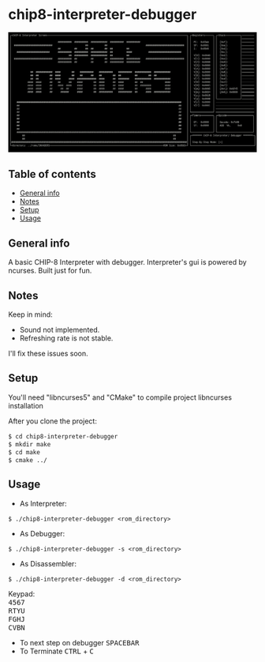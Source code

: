 # chip8-interpreter-debugger

![chip8-interpreter-debugger](https://raw.githubusercontent.com/emrygun/chip8-interpreter-debugger/main/2021-01-23_22-20.png?token=AKRJFVOK3HVHR3FTXMU7FXLABR4TC)
## Table of contents
* [General info](#general-info)
* [Notes](#notes)
* [Setup](#setup)
* [Usage](#usage)

## General info
A basic CHIP-8 Interpreter with debugger. Interpreter's gui is powered by ncurses. Built just for fun.<br/>
	
## Notes
Keep in mind:
* Sound not implemented.
* Refreshing rate is not stable. <br/>

I'll fix these issues soon.
	
## Setup
You'll need "libncurses5" and "CMake" to compile project
libncurses installation

After you clone the project:

```
$ cd chip8-interpreter-debugger
$ mkdir make
$ cd make
$ cmake ../

```

## Usage
* As Interpreter:
```
$ ./chip8-interpreter-debugger <rom_directory>
```
* As Debugger:
```
$ ./chip8-interpreter-debugger -s <rom_directory>
```
* As Disassembler:
```
$ ./chip8-interpreter-debugger -d <rom_directory>
```

Keypad: <br/>
<kbd>4</kbd><kbd>5</kbd><kbd>6</kbd><kbd>7</kbd> <br />
<kbd>R</kbd><kbd>T</kbd><kbd>Y</kbd><kbd>U</kbd> <br />
<kbd>F</kbd><kbd>G</kbd><kbd>H</kbd><kbd>J</kbd> <br />
<kbd>C</kbd><kbd>V</kbd><kbd>B</kbd><kbd>N</kbd> <br />

* To next step on debugger <kbd>SPACEBAR</kbd><br/>
* To Terminate <kbd>CTRL</kbd> + <kbd>C</kbd>
